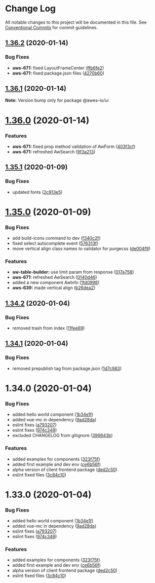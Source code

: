 # Change Log

All notable changes to this project will be documented in this file.
See [Conventional Commits](https://conventionalcommits.org) for commit guidelines.

## [1.36.2](https://git.awescode.com/awes-io/ui/compare/v1.36.1...v1.36.2) (2020-01-14)


### Bug Fixes

* **aws-671:** fixed LayoutFrameCenter ([ffb6fe2](https://git.awescode.com/awes-io/ui/commits/ffb6fe2648af3a713e6970bb2b2ff3f19d78a2bf))
* **aws-671:** fixed package.json files ([4270b60](https://git.awescode.com/awes-io/ui/commits/4270b605de47f7dba55e5578b67b028a2cd62b8d))





## [1.36.1](https://git.awescode.com/awes-io/ui/compare/v1.36.0...v1.36.1) (2020-01-14)

**Note:** Version bump only for package @awes-io/ui





# [1.36.0](https://git.awescode.com/awes-io/ui/compare/v1.35.1...v1.36.0) (2020-01-14)


### Features

* **aws-671:** fixed prop method validation of AwForm ([403f3cf](https://git.awescode.com/awes-io/ui/commits/403f3cf3c9e2067d39139488af12c2c55fd450f6))
* **aws-671:** refreshed AwSearch ([9f3a213](https://git.awescode.com/awes-io/ui/commits/9f3a2136dfa53dab519da7fbe821fbece0ee2c5c))





## [1.35.1](https://git.awescode.com/awes-io/ui/compare/v1.35.0...v1.35.1) (2020-01-09)


### Bug Fixes

* updated fonts ([2c913e5](https://git.awescode.com/awes-io/ui/commits/2c913e5985e5c7b20b81263a52d88f25c694a272))





# [1.35.0](https://git.awescode.com/awes-io/ui/compare/v1.34.2...v1.35.0) (2020-01-09)


### Bug Fixes

* add build-icons command to dev ([f340c2f](https://git.awescode.com/awes-io/ui/commits/f340c2f82cb5ac1a445518a4f8255d41edaf18f5))
* fixed select autocomplete event ([576313f](https://git.awescode.com/awes-io/ui/commits/576313fd88e60c47d240b5786530bb3cf9b82d6a))
* move vertical align class names to validator for purgecss ([de004f9](https://git.awescode.com/awes-io/ui/commits/de004f9147a486765364a60aed656c08770ba04d))


### Features

* **aw-table-builder:** use limit param from response ([017a758](https://git.awescode.com/awes-io/ui/commits/017a758bea1741a8e17f264256a9c1b3babc1105))
* **aws-671:** refreshed AwSearch ([0140d46](https://git.awescode.com/awes-io/ui/commits/0140d46e984e5e7742833214ed493d8784098e73))
* added a new component AwInfo ([1fd0998](https://git.awescode.com/awes-io/ui/commits/1fd099889f0635a375c5665429b93b408fef1075))
* **aws-639:** made vertical align ([b26dea2](https://git.awescode.com/awes-io/ui/commits/b26dea24ff00a5f1eae9ac684ac96616633a1c9c))





## [1.34.2](https://git.awescode.com/awes-io/ui/compare/v1.34.1...v1.34.2) (2020-01-04)


### Bug Fixes

* removed trash from index ([11fee69](https://git.awescode.com/awes-io/ui/commits/11fee69565e80f730bb61485bf6972217d737397))





## [1.34.1](https://git.awescode.com/awes-io/ui/compare/v1.34.0...v1.34.1) (2020-01-04)


### Bug Fixes

* removed prepublish tag from package.json ([1d7c983](https://git.awescode.com/awes-io/ui/commits/1d7c9834339702837633e113ca08571cba30141d))





# 1.34.0 (2020-01-04)


### Bug Fixes

* added hello world component ([1b34e1f](https://git.awescode.com/awes-io/ui/commits/1b34e1f35f96d51082aecbe375bead1ebbbf04ef))
* added vue-mc in dependency ([9ad28da](https://git.awescode.com/awes-io/ui/commits/9ad28dae88403619edefed89750fe14cf8eb8b4e))
* eslint fixes ([a793207](https://git.awescode.com/awes-io/ui/commits/a7932079a5ef1ef881ad3e6bc038b3ca296e1baa))
* eslint fixes ([974c349](https://git.awescode.com/awes-io/ui/commits/974c3490362b82defeedf37b35fb4d90d8f4e1ec))
* excluded CHANGELOG from gitignore ([399843b](https://git.awescode.com/awes-io/ui/commits/399843b70c71e7d14bf8da9e72bf34b45543c8a6))


### Features

* added examples for components ([323f75f](https://git.awescode.com/awes-io/ui/commits/323f75f49550cb9cba06b551ab13bbc025737ef5))
* added first example and dev env ([ce6b56f](https://git.awescode.com/awes-io/ui/commits/ce6b56fe130f84539d2b7288f7ed0dec89f404c7))
* alpha version of client frontend package ([ded2c50](https://git.awescode.com/awes-io/ui/commits/ded2c5089f3d6fbb39f6850def4d5f5eb8423e9e))
* eslint fixed files ([3c84c10](https://git.awescode.com/awes-io/ui/commits/3c84c10e741092970e42489fb84e5afab10fd3b5))





# 1.33.0 (2020-01-04)


### Bug Fixes

* added hello world component ([1b34e1f](https://git.awescode.com/awes-io/ui/commits/1b34e1f35f96d51082aecbe375bead1ebbbf04ef))
* added vue-mc in dependency ([9ad28da](https://git.awescode.com/awes-io/ui/commits/9ad28dae88403619edefed89750fe14cf8eb8b4e))
* eslint fixes ([a793207](https://git.awescode.com/awes-io/ui/commits/a7932079a5ef1ef881ad3e6bc038b3ca296e1baa))
* eslint fixes ([974c349](https://git.awescode.com/awes-io/ui/commits/974c3490362b82defeedf37b35fb4d90d8f4e1ec))


### Features

* added examples for components ([323f75f](https://git.awescode.com/awes-io/ui/commits/323f75f49550cb9cba06b551ab13bbc025737ef5))
* added first example and dev env ([ce6b56f](https://git.awescode.com/awes-io/ui/commits/ce6b56fe130f84539d2b7288f7ed0dec89f404c7))
* alpha version of client frontend package ([ded2c50](https://git.awescode.com/awes-io/ui/commits/ded2c5089f3d6fbb39f6850def4d5f5eb8423e9e))
* eslint fixed files ([3c84c10](https://git.awescode.com/awes-io/ui/commits/3c84c10e741092970e42489fb84e5afab10fd3b5))
